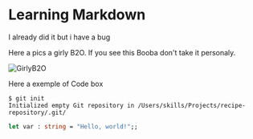 # Learning Markdown
I already did it but i have a bug

Here a pics a girly B2O. If you see this Booba don't take it personaly.

![GirlyB2O](https://github.com/user-attachments/assets/52dc5844-d6d6-4cf3-bdfe-18134c335c14)

Here a exemple of Code box

```
$ git init
Initialized empty Git repository in /Users/skills/Projects/recipe-repository/.git/
```
``` Ocaml
let var : string = "Hello, world!";;
```




